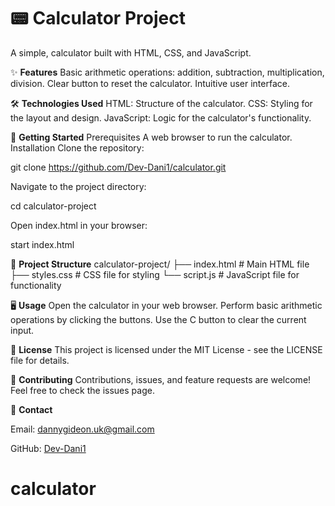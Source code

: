 # 📟 Calculator Project
A simple, calculator built with HTML, CSS, and JavaScript.

✨ **Features**
   Basic arithmetic operations: addition, subtraction, multiplication, division.
   Clear button to reset the calculator.
   Intuitive user interface.

🛠️ **Technologies Used**
   HTML: Structure of the calculator.
   CSS: Styling for the layout and design.
   JavaScript: Logic for the calculator's functionality.

🚀 **Getting Started**
  Prerequisites
   A web browser to run the calculator.
   Installation
   Clone the repository:

 git clone https://github.com/Dev-Dani1/calculator.git
 
 Navigate to the project directory:
 
  cd calculator-project
 
 Open index.html in your browser:
 
  start index.html

📂 **Project Structure**
  calculator-project/
   ├── index.html        # Main HTML file
   ├── styles.css        # CSS file for styling
   └── script.js         # JavaScript file for functionality

🖥️ **Usage**
  Open the calculator in your web browser.
  Perform basic arithmetic operations by clicking the buttons.
  Use the C button to clear the current input.

📝 **License**
  This project is licensed under the MIT License - see the LICENSE file for details.

🤝 **Contributing**
  Contributions, issues, and feature requests are welcome! Feel free to check the issues page.

📧 **Contact**

  Email: dannygideon.uk@gmail.com

  GitHub: [Dev-Dani1](https://github.com/Dev-Dani1)

# calculator
